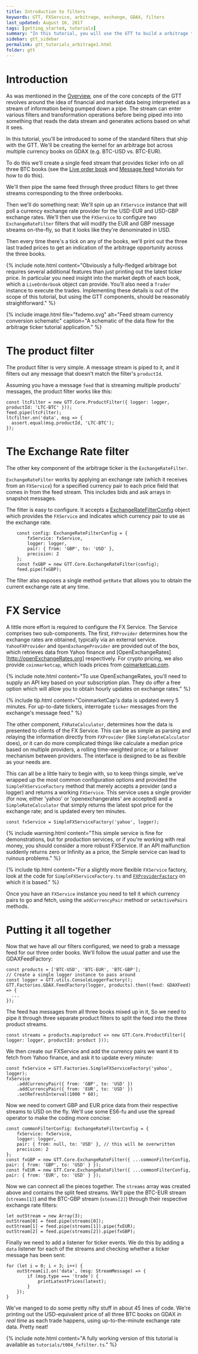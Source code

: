 ```yaml
---
title: Introduction to filters
keywords: GTT, FXService, arbitrage, exchange, GDAX, filters
last_updated: August 16, 2017
tags: [getting_started, tutorials]
summary: "In this tutorial, you will use the GTT to build a arbitrage ticker tape for three GDAX order books"
sidebar: gtt_sidebar
permalink: gtt_tutorials_arbitrage1.html
folder: gtt
---
```


# Introduction

As was mentioned in the [Overview](gtt_about.html), one of the core concepts of the GTT revolves around the idea of financial
and market data being interpreted as a stream of information being pumped down a pipe. The stream can enter various filters
and transformation operations before being piped into into something that reads the data stream and generates actions based
on what it sees.

In this tutorial, you'll be introduced to some of the standard filters that ship with the GTT. We'll be creating the kernel
for an arbitrage bot across multiple currency books on GDAX (e.g. BTC-USD vs. BTC-EUR).

To do this we'll create a single feed stream that provides ticker info on all three BTC books (see the [Live order book](gtt_tutorials_liveorderbook.html) and [Message feed](gtt_tutorials_feed.md) tutorials for how to do this).

We'll then pipe the same feed through three product filters to get three streams corresponding to the three orderbooks.

Then we'll do something neat: We'll spin up an `FXService` instance that will poll a currency exchange rate provider
for the USD-EUR and USD-GBP exchange rates. We'll then use the `FXService` to configure two `ExchangeRateFilter` filters that
 will modify the EUR and GBP message streams on-the-fly, so that it looks like they're denominated in USD.

Then every time there's a tick on any of the books, we'll print out the three last traded prices to get an indication
of the arbitrage opportunity across the three books.

{% include note.html content="Obviously a fully-fledged arbitrage bot requires several additional features than just printing out the latest ticker price. In particular you need insight into the market depth of each book, which a `LiveOrderbook` object can provide. You'll also need a `Trader` instance to execute the trades. Implementing these details is out of the scope of this tutorial, but using the GTT components, should be reasonably straightforward." %}

{% include image.html file="fxdemo.svg" alt="Feed stream currency conversion schematic" caption="A schematic of the data flow for the arbitrage ticker tutorial application." %}

# The product filter

The product filter is very simple. A message stream is piped to it, and it filters out any message
that doesn't match the filter's `productId`.

Assuming you have a message `feed` that is streaming multiple products' messages, the product filter works
like this:

    const ltcFilter = new GTT.Core.ProductFilter({ logger: logger, productId: 'LTC-BTC' }));
    feed.pipe(ltcFilter);
    ltcfilter.on('data', msg => {
      assert.equal(msg.productId, 'LTC-BTC');
    });

# The Exchange Rate filter

The other key component of the arbitrage ticker is the `ExchangeRateFilter`.

`ExchangeRateFilter` works by applying an exchange rate (which it receives from an `FXService`) for a specified
currency pair to each price field that comes in from the feed stream. This includes bids and ask arrays in snapshot messages.

The filter is easy to configure. It accepts a [ExchangeRateFilterConfig](apiref/interfaces/_src_core_exchangeratefilter_.exchangeratefilterconfig.html) object which provides the `FXService` and indicates which currency pair to use as the exchange rate.

        const config: ExchangeRateFilterConfig = {
            fxService: fxService,
            logger: logger,
            pair: { from: 'GBP', to: 'USD' },
            precision: 2
        };
        const fxGBP = new GTT.Core.ExchangeRateFilter(config);
        feed.pipe(fxGBP);

The filter also exposes a single method `getRate` that allows you to obtain the current exchange rate at any time.

# FX Service

A little more effort is required to configure the FX Service. The Service comprises two sub-components. The first, `FXProvider`
 determines how the exchange rates are obtained, typically via an external service. `YahooFXProvider` and `OpenExchangeProvider`
 are provided out of the box, which retrieves data from Yahoo finance and [OpenExchangeRates][http://openExchangeRates.org] respectively. For crypto pricing, we also provide `coinmarketcap`,
 which loads prices from [coimarketcap.com](https://coimarketcap.com).

 {% include note.html content="To use OpenExchangeRates, you'll need to supply an API key based on your subscription plan. They do offer a free option which will allow you to obtain hourly updates on exchange rates." %}


 {% include tip.html content="CoinmarketCap's data is updated every 5 minutes. For up-to-date tickers, interrogate `ticker` messages from the exchange's message feed." %}

 The other component, `FXRateCalculator`, determines how the data is presented to clients of the FX Service. This can be as simple
  as parsing and relaying the information directly from `FXProvider` (like `SimpleRateCalculator` does), or it can do more complicated
  things like calculate a median price based on multiple providers, a rolling time-weighted price; or a failover mechanism between providers. The interface is designed to be as flexible as your needs are.

This can all be a little hairy to begin with, so to keep things simple, we've wrapped up the most common configuration options
and provided the `SimpleFXServiceFactory` method that merely accepts a provider (and a logger) and returns a working `FXService`.
 This service uses a single provider (for now, either 'yahoo' or 'openexchangerates' are accepted) and a `SimpleRateCalculator`
 that simply returns the latest spot price for the exchange rate; and is updated every ten minutes.

    const fxService = SimpleFXServiceFactory('yahoo', logger);

{% include warning.html content="This simple service is fine for demonstrations, but for production services, or if you're working with real money, you should consider a more robust FXService. If an API malfunction suddenly returns zero or Infinity as a price, the Simple service can lead to ruinous problems." %}

{% include tip.html content="For a slightly more flexible `FXService` factory, look at the code for `SimpleFXServiceFactory.ts` and [`FXProviderFactory`](apiref/modules/_src_factories_fxservicefactories_.html#fxproviderfactory) on which it is based." %}

Once you have an `FXService` instance you need to tell it which currency pairs to go and fetch, using the `addCurrencyPair` method or `setActivePairs` methods.

# Putting it all together

Now that we have all our filters configured, we need to grab a message feed for our three order books. We'll follow the usual patter
and use the GDAXFeedFactory:

    const products = ['BTC-USD', 'BTC-EUR', 'BTC-GBP'];
    // Create a single logger instance to pass around
    const logger = GTT.utils.ConsoleLoggerFactory();
    GTT.Factories.GDAX.FeedFactory(logger, products).then((feed: GDAXFeed) => {
      ...
    });

The feed has messages from all three books mixed up in it, So we need to pipe it through three separate product filters to
 split the feed into the three product streams.

    const streams = products.map(product => new GTT.Core.ProductFilter({ logger: logger, productId: product }));

We then create our FXService and add the currency pairs we want it to fetch from Yahoo finance, and ask it to update every minute:

    const fxService = GTT.Factories.SimpleFXServiceFactory('yahoo', logger);
    fxService
        .addCurrencyPair({ from: 'GBP', to: 'USD' })
        .addCurrencyPair({ from: 'EUR', to: 'USD' })
        .setRefreshInterval(1000 * 60);

Now we need to convert GBP and EUR price data from their respective streams to USD on the fly. We'll use some ES6-fu and use the spread operator to make the coding more concise:

    const commonFilterConfig: ExchangeRateFilterConfig = {
        fxService: fxService,
        logger: logger,
        pair: { from: null, to: 'USD' }, // this will be overwritten
        precision: 2
    };
    const fxGBP = new GTT.Core.ExchangeRateFilter({ ...commonFilterConfig, pair: { from: 'GBP', to: 'USD' } });
    const fxEUR = new GTT.Core.ExchangeRateFilter({ ...commonFilterConfig, pair: { from: 'EUR', to: 'USD' } });

Now we can connect all the pieces together. The `streams` array was created above and contains the split feed streams.
We'll pipe the BTC-EUR stream (`streams[1]`) and the BTC-GBP stream (`steams[2]`) through their respective exchange rate filters:

    let outStream = new Array(3);
    outStream[0] = feed.pipe(streams[0]);
    outStream[1] = feed.pipe(streams[1]).pipe(fxEUR);
    outStream[2] = feed.pipe(streams[2]).pipe(fxGBP);

Finally we need to add a listener for ticker events. We do this by adding a `data` listener for each of the streams and
checking whether a ticker message has been sent:

    for (let i = 0; i < 3; i++) {
        outStream[i].on('data', (msg: StreamMessage) => {
            if (msg.type === 'trade') {
                printLatestPrices(latest);
            }
        });
    }

We've manged to do some pretty nifty stuff in about 45 lines of code. We're printing out the USD-equivalent
price of all three BTC books on GDAX *in real time* as each trade happens, using up-to-the-minute exchange rate data. Pretty neat!

{% include note.html content="A fully working version of this tutorial is available as `tutorials/t004_fxfilter.ts`." %}
